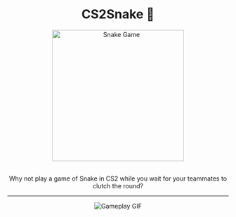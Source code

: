 <div align="center">
  <h1>CS2Snake 🐍</h1>
</div>

<div align="center">
  <img src="https://github.com/user-attachments/assets/552d45ed-af4d-421b-8cb9-ec934dfbceeb" alt="Snake Game" width="300"/>
</div>

<br>
<p align="center">
  Why not play a game of Snake in CS2 while you wait for your teammates to clutch the round?
</p>

---

<div align="center">
  <img src="https://github.com/user-attachments/assets/95da97ab-c246-452e-b8a7-33c622ddbc10" alt="Gameplay GIF"/>
</div>
